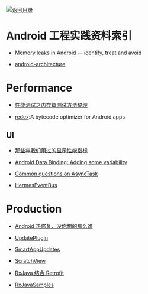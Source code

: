 [![返回目录](https://parg.co/UGo)](https://parg.co/b4z) 
 
 
# Android 工程实践资料索引

* [Memory leaks in Android — identify, treat and avoid](https://medium.com/freenet-engineering/memory-leaks-in-android-identify-treat-and-avoid-d0b1233acc8#.57y7lvvyz)

- [android-architecture](https://github.com/googlesamples/android-architecture)

# Performance

* [性能测试之内存篇测试方法整理](http://qa.baidu.com/academy/detail/article/104)

- [redex](https://github.com/facebook/redex):A bytecode optimizer for Android apps

## UI

* [那些年我们用过的显示性能指标](http://bugly.qq.com/bbs/forum.php?mod=viewthread&tid=936)

* [Android Data Binding: Adding some variability](https://medium.com/google-developers/android-data-binding-adding-some-variability-1fe001b3abcc)

* [Common questions on AsyncTask](https://medium.com/@duhroach/common-questions-on-asynctask-559aa7b07d0b#.wk2v7r3ss)

* [HermesEventBus](https://github.com/eleme/HermesEventBus)

# Production

* [Android 热修复，没你想的那么难](http://kymjs.com/code/2016/05/08/01)

* [UpdatePlugin](https://github.com/yjfnypeu/UpdatePlugin)

* [SmartAppUpdates](https://github.com/cundong/SmartAppUpdates)

* [ScratchView](https://github.com/cooltechworks/ScratchView)

* [RxJava 结合 Retrofit](http://gank.io/post/560e15be2dca930e00da1083#toc_26)

* [RxJavaSamples](https://github.com/rengwuxian/RxJavaSamples)
